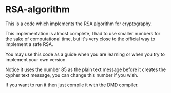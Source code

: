 # RSA-algorithm
This is a code which implements the RSA algorithm for cryptography.

This implementation is almost complete, I had to use smaller numbers for the sake of computational time, but it's very close to the official way to implement a safe RSA.

You may use this code as a guide when you are learning or when you try to implement your own version.

Notice it uses the number 85 as the plain text message before it creates the cypher text message, you can change this number if you wish.

If you want to run it then just compile it with the DMD compiler.
